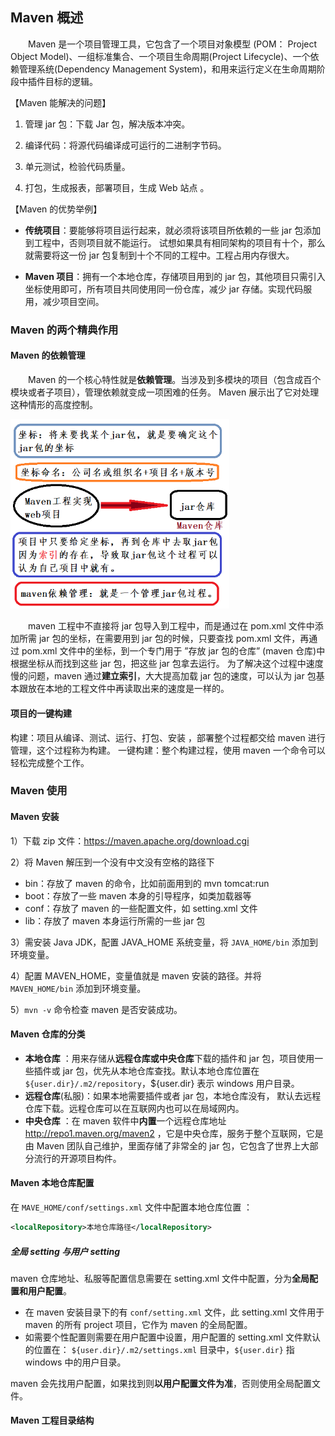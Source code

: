 ## Maven 概述

&emsp;&emsp;Maven 是一个项目管理工具，它包含了一个项目对象模型 (POM： Project Object Model)、一组标准集合、一个项目生命周期(Project Lifecycle)、一个依赖管理系统(Dependency Management System)，和用来运行定义在生命周期阶段中插件目标的逻辑。

【Maven 能解决的问题】

1. 管理 jar 包：下载 Jar 包，解决版本冲突。

2. 编译代码：将源代码编译成可运行的二进制字节码。

3. 单元测试，检验代码质量。

4. 打包，生成报表，部署项目，生成 Web 站点 。

【Maven 的优势举例】 

* **传统项目**：要能够将项目运行起来，就必须将该项目所依赖的一些 jar 包添加到工程中，否则项目就不能运行。 试想如果具有相同架构的项目有十个，那么就需要将这一份 jar 包复制到十个不同的工程中。工程占用内存很大。

* **Maven 项目**：拥有一个本地仓库，存储项目用到的 jar 包，其他项目只需引入坐标使用即可，所有项目共同使用同一份仓库，减少 jar 存储。实现代码服用，减少项目空间。  

### Maven 的两个精典作用 

#### Maven 的依赖管理 

&emsp;&emsp;Maven 的一个核心特性就是**依赖管理**。当涉及到多模块的项目（包含成百个模块或者子项目），管理依赖就变成一项困难的任务。 Maven 展示出了它对处理这种情形的高度控制。 

<img src="./chapter7/img7/01-dependency-management.png" width=350>

&emsp;&emsp;maven 工程中不直接将 jar 包导入到工程中，而是通过在 pom.xml 文件中添加所需 jar 包的坐标，在需要用到 jar 包的时候，只要查找 pom.xml 文件，再通过 pom.xml 文件中的坐标，到一个专门用于 ”存放 jar 包的仓库” (maven 仓库)中根据坐标从而找到这些 jar 包，把这些 jar 包拿去运行。 为了解决这个过程中速度慢的问题，maven 通过**建立索引**，大大提高加载 jar 包的速度，可以认为 jar 包基本跟放在本地的工程文件中再读取出来的速度是一样的。 

#### 项目的一键构建 

构建：项目从编译、测试、运行、打包、安装 ，部署整个过程都交给 maven 进行管理，这个过程称为构建。
一键构建：整个构建过程，使用 maven 一个命令可以轻松完成整个工作。 

### Maven 使用

#### Maven 安装 

1）下载 zip 文件：https://maven.apache.org/download.cgi

2）将 Maven 解压到一个没有中文没有空格的路径下 

* bin：存放了 maven 的命令，比如前面用到的 mvn tomcat:run
* boot：存放了一些 maven 本身的引导程序，如类加载器等
* conf：存放了 maven 的一些配置文件，如 setting.xml 文件
* lib：存放了 maven 本身运行所需的一些 jar 包 

3）需安装 Java JDK，配置 JAVA_HOME 系统变量，将 `JAVA_HOME/bin` 添加到环境变量。

4）配置 MAVEN_HOME，变量值就是 maven 安装的路径。并将  `MAVEN_HOME/bin` 添加到环境变量。

5）`mvn -v` 命令检查 maven 是否安装成功。 

#### Maven 仓库的分类 

* **本地仓库** ：用来存储从**远程仓库或中央仓库**下载的插件和 jar 包，项目使用一些插件或 jar 包，优先从本地仓库查找。默认本地仓库位置在 `${user.dir}/.m2/repository`，${user.dir} 表示 windows 用户目录。 
* **远程仓库**(私服)：如果本地需要插件或者 jar 包，本地仓库没有， 默认去远程仓库下载。远程仓库可以在互联网内也可以在局域网内。 
* **中央仓库** ：在 maven 软件中**内置**一个远程仓库地址 http://repo1.maven.org/maven2 ，它是中央仓库，服务于整个互联网，它是由 Maven 团队自己维护，里面存储了非常全的 jar 包，它包含了世界上大部分流行的开源项目构件。 

#### Maven 本地仓库配置 

在 `MAVE_HOME/conf/settings.xml` 文件中配置本地仓库位置 ：

```xml
<localRepository>本地仓库路径</localRepository>
```

##### 全局 setting 与用户 setting 

maven 仓库地址、私服等配置信息需要在 setting.xml 文件中配置，分为**全局配置和用户配置**。

* 在 maven 安装目录下的有 `conf/setting.xml` 文件，此 setting.xml 文件用于 maven 的所有 project 项目，它作为 maven 的全局配置。
* 如需要个性配置则需要在用户配置中设置，用户配置的 setting.xml 文件默认的位置在： `${user.dir}/.m2/settings.xml` 目录中，`${user.dir}` 指 windows 中的用户目录。

maven 会先找用户配置，如果找到则**以用户配置文件为准**，否则使用全局配置文件。 

#### Maven 工程目录结构 

